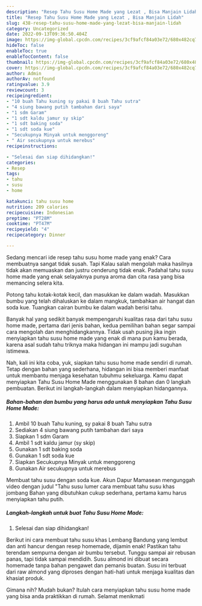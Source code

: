 ```yaml
---
description: "Resep Tahu Susu Home Made yang Lezat , Bisa Manjain Lidah"
title: "Resep Tahu Susu Home Made yang Lezat , Bisa Manjain Lidah"
slug: 438-resep-tahu-susu-home-made-yang-lezat-bisa-manjain-lidah
category: Uncategorized
date: 2022-09-13T09:36:50.404Z
image: https://img-global.cpcdn.com/recipes/3cf9afcf84a03e72/680x482cq70/tahu-susu-home-made-foto-resep-utama.jpg
hideToc: false
enableToc: true
enableTocContent: false
thumbnail: https://img-global.cpcdn.com/recipes/3cf9afcf84a03e72/680x482cq70/tahu-susu-home-made-foto-resep-utama.jpg
cover: https://img-global.cpcdn.com/recipes/3cf9afcf84a03e72/680x482cq70/tahu-susu-home-made-foto-resep-utama.jpg
author: Admin
authorAv: notfound
ratingvalue: 3.9
reviewcount: 3
recipeingredient:
- "10 buah Tahu kuning sy pakai 8 buah Tahu sutra"
- "4 siung bawang putih tambahan dari saya"
- "1 sdm Garam"
- "1 sdt kaldu jamur sy skip"
- "1 sdt baking soda"
- "1 sdt soda kue"
- "Secukupnya Minyak untuk menggoreng"
- " Air secukupnya untuk merebus"
recipeinstructions:

- "Selesai dan siap dihidangkan!"
categories:
- Resep
tags:
- tahu
- susu
- home

katakunci: tahu susu home 
nutrition: 209 calories
recipecuisine: Indonesian
preptime: "PT28M"
cooktime: "PT47M"
recipeyield: "4"
recipecategory: Dinner

---
```



Sedang mencari ide resep tahu susu home made yang enak? Cara membuatnya sangat tidak susah. Tapi Kalau salah mengolah maka hasilnya tidak akan memuaskan dan justru cenderung tidak enak. Padahal tahu susu home made yang enak selayaknya punya aroma dan cita rasa yang bisa memancing selera kita.


Potong tahu kotak-kotak kecil, dan masukkan ke dalam wadah. Masukkan bumbu yang telah dihaluskan ke dalam mangkuk, tambahkan air hangat dan soda kue. Tuangkan cairan bumbu ke dalam wadah berisi tahu.

Banyak hal yang sedikit banyak mempengaruhi kualitas rasa dari tahu susu home made, pertama dari jenis bahan, kedua pemilihan bahan segar sampai cara mengolah dan menghidangkannya. Tidak usah pusing jika ingin menyiapkan tahu susu home made yang enak di mana pun kamu berada, karena asal sudah tahu triknya maka hidangan ini mampu jadi suguhan istimewa.


Nah, kali ini kita coba, yuk, siapkan tahu susu home made sendiri di rumah. Tetap dengan bahan yang sederhana, hidangan ini bisa memberi manfaat untuk membantu menjaga kesehatan tubuhmu sekeluarga. Kamu dapat menyiapkan Tahu Susu Home Made menggunakan 8 bahan dan 0 langkah pembuatan. Berikut ini langkah-langkah dalam menyiapkan hidangannya.

<!--inarticleads1-->

##### Bahan-bahan dan bumbu yang harus ada untuk menyiapkan Tahu Susu Home Made:

1. Ambil 10 buah Tahu kuning, sy pakai 8 buah Tahu sutra
1. Sediakan 4 siung bawang putih tambahan dari saya
1. Siapkan 1 sdm Garam
1. Ambil 1 sdt kaldu jamur (sy skip)
1. Gunakan 1 sdt baking soda
1. Gunakan 1 sdt soda kue
1. Siapkan Secukupnya Minyak untuk menggoreng
1. Gunakan  Air secukupnya untuk merebus


Membuat tahu susu dengan soda kue. Akun Dapur Mamasean mengunggah video dengan judul &#34;Tahu susu lumer cara membuat tahu susu khas jombang Bahan yang dibutuhkan cukup sederhana, pertama kamu harus menyiapkan tahu putih. 

<!--inarticleads2-->

##### Langkah-langkah untuk buat Tahu Susu Home Made:


1. Selesai dan siap dihidangkan!

Berikut ini cara membuat tahu susu khas Lembang Bandung yang lembut dan anti hancur dengan resep homemade, dijamin enak! Pastikan tahu terendam sempurna dengan air bumbu tersebut. Tunggu sampai air rebusan panas, tapi tidak sampai mendidih. Susu almond ini dibuat secara homemade tanpa bahan pengawet dan pemanis buatan. Susu ini terbuat dari raw almond yang diproses dengan hati-hati untuk menjaga kualitas dan khasiat produk. 

Gimana nih? Mudah bukan? Itulah cara menyiapkan tahu susu home made yang bisa anda praktikkan di rumah. Selamat menikmati
